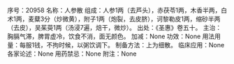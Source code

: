 序号：20958
名称：人参散
组成：人参1两（去芦头），赤茯苓1两，木香半两，白术1两，麦糵3分（炒微黄），附子1两（炮裂，去皮脐），诃黎勒皮1两，缩砂半两（去皮），吴茱萸1两（汤浸7遍，焙干，微炒）。
出处：《圣惠》卷五十。
主治：胸膈气滞，脾胃虚冷，饮食不消，面无颜色。
加减：None
功效：None
用法用量：每服1钱，不拘时候，以粥饮调下。
制备方法：上为细散。
临床应用：None
各家论述：None
用药禁忌：None
附注：None
